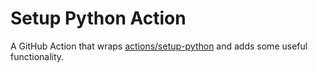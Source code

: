 # Setup Python Action
A GitHub Action that wraps [actions/setup-python](https://github.com/actions/setup-python/) and adds some useful functionality.
